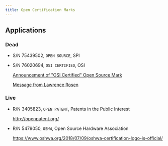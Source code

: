 ```yaml
---
title: Open Certification Marks
---
```


## Applications

### Dead

- S/N 75439502, `OPEN SOURCE`, SPI

- S/N 76020694, `OSI CERTIFIED`, OSI

  [Announcement of "OSI Certified" Open Source Mark](https://opensource.org/pressreleases/certified-open-source.php)

  [Message from Lawrence Rosen](http://lists.opensource.org/pipermail/license-discuss_lists.opensource.org/2001-April/003176.html)

### Live

- R/N 3405823, `OPEN PATENT`, Patents in the Public Interest

  <http://openpatent.org/>

- R/N 5479050, `OSHW`, Open Source Hardware Association

  <https://www.oshwa.org/2018/07/09/oshwa-certification-logo-is-official/>
